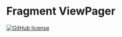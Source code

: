# Fragment ViewPager

[![GitHub license](https://img.shields.io/github/license/mashape/apistatus.svg)](https://github.com/sbrukhanda/fragmentviewpager/blob/master/LICENSE.txt)
